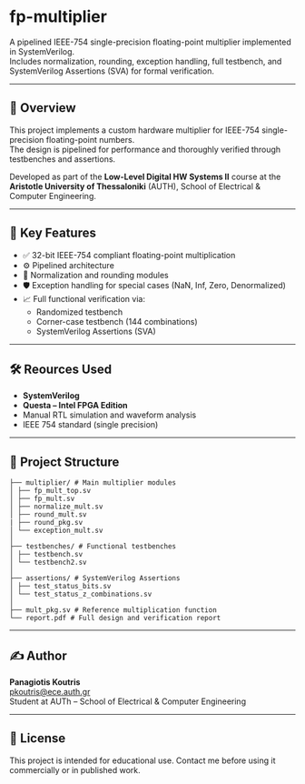 # fp-multiplier

A pipelined IEEE-754 single-precision floating-point multiplier implemented in SystemVerilog.  
Includes normalization, rounding, exception handling, full testbench, and SystemVerilog Assertions (SVA) for formal verification.

---

## 🚀 Overview

This project implements a custom hardware multiplier for IEEE-754 single-precision floating-point numbers.  
The design is pipelined for performance and thoroughly verified through testbenches and assertions.

Developed as part of the **Low-Level Digital HW Systems II** course at the **Aristotle University of Thessaloniki** (AUTH), School of Electrical & Computer Engineering.

---

## 🧠 Key Features

- ✅ 32-bit IEEE-754 compliant floating-point multiplication  
- ⚙️ Pipelined architecture  
- 🧮 Normalization and rounding modules  
- 🛡️ Exception handling for special cases (NaN, Inf, Zero, Denormalized)  
- 📈 Full functional verification via:
  - Randomized testbench
  - Corner-case testbench (144 combinations)
  - SystemVerilog Assertions (SVA)

---

## 🛠️ Reources Used

- **SystemVerilog**
- **Questa – Intel FPGA Edition**
- Manual RTL simulation and waveform analysis
- IEEE 754 standard (single precision)

---

## 📂 Project Structure
```
├── multiplier/ # Main multiplier modules
│ ├── fp_mult_top.sv
│ ├── fp_mult.sv
│ ├── normalize_mult.sv
│ ├── round_mult.sv
| ├── round_pkg.sv
│ └── exception_mult.sv
│
├── testbenches/ # Functional testbenches
│ ├── testbench.sv
│ └── testbench2.sv
│
├── assertions/ # SystemVerilog Assertions
│ ├── test_status_bits.sv
│ └── test_status_z_combinations.sv
│
├── mult_pkg.sv # Reference multiplication function
└── report.pdf # Full design and verification report
```

---
## ✍️ Author

**Panagiotis Koutris**  
[pkoutris@ece.auth.gr](mailto:pkoutris@ece.auth.gr)  
Student at AUTh – School of Electrical & Computer Engineering

---

## 📎 License

This project is intended for educational use. Contact me before using it commercially or in published work.

